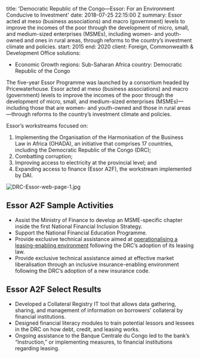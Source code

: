 
title: 'Democratic Republic of the Congo—Essor: For an Environment Conducive to Investment'
date: 2018-07-25 22:15:00 Z
summary: Essor acted at meso (business associations) and macro (government) levels
  to improve the incomes of the poor through the development of micro, small, and
  medium-sized enterprises (MSMEs), including women- and youth-owned and ones in rural
  areas, through reforms to the country’s investment climate and policies.
start: 2015
end: 2020
client: Foreign, Commonwealth & Development Office
solutions:
- Economic Growth
regions: Sub-Saharan Africa
country: Democratic Republic of the Congo


The five-year Essor Programme was launched by a consortium headed by Pricewaterhouse. Essor acted at meso (business associations) and macro (government) levels to improve the incomes of the poor through the development of micro, small, and medium-sized enterprises (MSMEs)—including those that are women- and youth-owned and those in rural areas—through reforms to the country’s investment climate and policies.

Essor’s workstreams focused on:

1. Implementing the Organisation of the Harmonisation of the Business Law in Africa (OHADA), an initiative that comprises 17 countries, including the Democratic Republic of the Congo (DRC);
2. Combatting corruption;
3. Improving access to electricity at the provincial level; and
4. Expanding access to finance (Essor A2F), the workstream implemented by DAI.

![DRC-Essor-web-page-1.jpg](/uploads/DRC-Essor-web-page-1.jpg)

## Essor A2F Sample Activities

* Assist the Ministry of Finance to develop an MSME-specific chapter inside the first National Financial Inclusion Strategy.
* Support the National Financial Education Programme.
* Provide exclusive technical assistance aimed at [operationalising a leasing-enabling environment](http://dai-global-developments.com/articles/dfid-programme-establishes-business-equipment-leasing-in-sub-saharan-africas-largest-country/) following the DRC’s adoption of its leasing law.
* Provide exclusive technical assistance aimed at effective market liberalisation through an inclusive insurance-enabling environment following the DRC’s adoption of a new insurance code.

## Essor A2F Select Results

* Developed a Collateral Registry IT tool that allows data gathering, sharing, and management of information on borrowers' collateral by financial institutions.
* Designed financial literacy modules to train potential lessors and lessees in the DRC on how debt, credit, and leasing works.
* Ongoing assistance to the Banque Centrale du Congo led to the bank’s “Instruction,” or implementing measures, to financial institutions regarding leasing.
